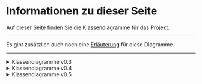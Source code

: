 # Informationen zu dieser Seite

Auf dieser Seite finden Sie die Klassendiagramme für das Projekt.

---

Es gibt zusätzlich auch noch eine [Erläuterung](Klassendiagramme/Erläuterungen_Klassendiagrammen_v0.3.1.pdf) für diese Diagramme.

---

<details>
<summary markdown="span">Klassendiagramme v0.3</summary>

- Model Gesamt
![ModelGesamt](Klassendiagramme/Klassendiagramme_Week_2/model_v5.png)
  

<details>
<summary markdown="span">Model</summary>

- Model Game
![ModelGame](Klassendiagramme/Klassendiagramme_Week_2/model_game_v0.3.1.png)
- Model Server
![ModelServer](Klassendiagramme/Klassendiagramme_Week_2/model_server_v0.3.1.png)
- Model Client
![ModelClient](Klassendiagramme/Klassendiagramme_Week_2/model_client_v0.3.1.png)

</details>

- View
![View](Klassendiagramme/Klassendiagramme_Week_2/client_v0.3.1.png)

</details>

<details>
<summary markdown="span">Klassendiagramme v0.4</summary>

- model v.0.4
![Klassendiagramm](../Designphase/Klassendiagramme/v04/model_v0.4.png)

</details>

<details>
<summary markdown="span">Klassendiagramme v0.5</summary>

- client_v0.5
  ![Klassendiagramm](../Designphase/Klassendiagramme/v05/client_v0.5.png)

- model_client_v0.5
  ![Klassendiagramm](../Designphase/Klassendiagramme/v05/model_client_v0.5.png)

- model_game_v0.5
  ![Klassendiagramm](../Designphase/Klassendiagramme/v05/model_game_v0.5.png)

- model_v0.5
  ![Klassendiagramm](../Designphase/Klassendiagramme/v05/model_v0.5.png)

- model_server_v0.5
  ![Klassendiagramm](../Designphase/Klassendiagramme/v05/model_server_v0.5.png)


</details>